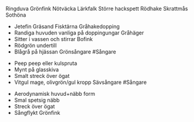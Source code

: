 Ringduva
Grönfink
Nötväcka
Lärkfalk
Större hackspett
Rödhake
Skrattmås
Sothöna
- Jetefin
Gräsand
Fisktärna
Gråhakedopping
- Randiga huvuden vanliga på doppingungar
Gråhäger
- Sitter i vassen och stirrar
Bofink 
- Rödgrön undertill 
- Blågrå på hjässan 
Grönsångare #Sångare 
+ Peep peep eller kulspruta
+ Mynt på glasskiva
+ Smalt streck över ögat
+ Vitgul mage, olivgrön/gul kropp
Sävsångare #Sångare 
- Aerodynamisk huvud+näbb form
- Smal spetsig näbb
- Streck över ögat
- Sångflykt
Grönfink
